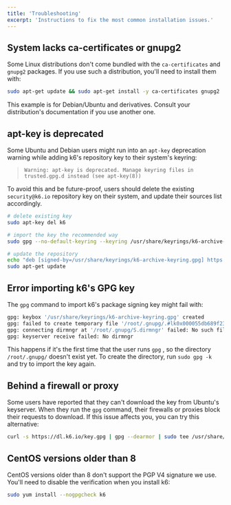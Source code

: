 ```yaml
---
title: 'Troubleshooting'
excerpt: 'Instructions to fix the most common installation issues.'
---
```


## System lacks ca-certificates or gnupg2

Some Linux distributions don't come bundled with the `ca-certificates` and `gnupg2` packages.
If you use such a distribution, you'll need to install them with:

```bash
sudo apt-get update && sudo apt-get install -y ca-certificates gnupg2
```

This example is for Debian/Ubuntu and derivatives. Consult your distribution's documentation if you use another one.


## apt-key is deprecated

Some Ubuntu and Debian users might run into an `apt-key` deprecation warning while adding k6's repository key to their system's keyring:

> `Warning: apt-key is deprecated. Manage keyring files in trusted.gpg.d instead (see apt-key(8))`

To avoid this and be future-proof, users should delete the existing `security@k6.io` repository key on their system, and update their sources list accordingly.

```bash
# delete existing key
sudo apt-key del k6

# import the key the recommended way
sudo gpg --no-default-keyring --keyring /usr/share/keyrings/k6-archive-keyring.gpg --keyserver hkp://keyserver.ubuntu.com:80 --recv-keys C5AD17C747E3415A3642D57D77C6C491D6AC1D69

# update the repository
echo "deb [signed-by=/usr/share/keyrings/k6-archive-keyring.gpg] https://dl.k6.io/deb stable main" | sudo tee /etc/apt/sources.list.d/k6.list
sudo apt-get update
```


## Error importing k6's GPG key

The `gpg` command to import k6's package signing key might fail with:
```bash
gpg: keybox '/usr/share/keyrings/k6-archive-keyring.gpg' created
gpg: failed to create temporary file '/root/.gnupg/.#lk0x000055db689f2310.a86c4b090dc7.7': No such file or directory
gpg: connecting dirmngr at '/root/.gnupg/S.dirmngr' failed: No such file or directory
gpg: keyserver receive failed: No dirmngr
```

This happens if it's the first time that the user runs `gpg` , so the directory `/root/.gnupg/` doesn't exist yet.
To create the directory, run `sudo gpg -k` and try to import the key again.


## Behind a firewall or proxy

Some users have reported that they can't download the key from Ubuntu's keyserver.
When they run the `gpg` command, their firewalls or proxies block their requests to download.
If this issue affects you, you can try this alternative:


```bash
curl -s https://dl.k6.io/key.gpg | gpg --dearmor | sudo tee /usr/share/keyrings/k6-archive-keyring.gpg
```


## CentOS versions older than 8

CentOS versions older than 8 don't support the PGP V4 signature we use.
You'll need to disable the verification when you install k6:

```bash
sudo yum install --nogpgcheck k6
```
